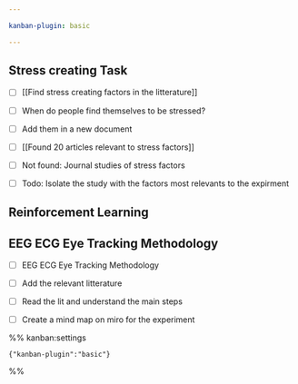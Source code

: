 ```yaml
---

kanban-plugin: basic

---
```


## Stress creating Task

- [ ] [[Find stress creating factors in the litterature]]
- [ ] When do people find themselves to be stressed?
- [ ] Add them in a new document
- [ ] [[Found  20 articles relevant to stress factors]]
- [ ] Not found: Journal studies of stress factors
- [ ] Todo: Isolate the study with the factors most relevants to the expirment


## Reinforcement Learning



## EEG ECG Eye Tracking Methodology

- [ ] EEG ECG Eye Tracking Methodology
- [ ] Add the relevant litterature
- [ ] Read the lit and understand the main steps
- [ ] Create a mind map on miro for the experiment




%% kanban:settings
```
{"kanban-plugin":"basic"}
```
%%